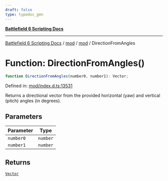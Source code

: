 ```yaml
---
draft: false
type: typedoc_gen
---
```


[**Battlefield 6 Scripting Docs**](../../../_index.md)

***

[Battlefield 6 Scripting Docs](../../../_index.md) / [mod](../../_index.md) / [mod](../_index.md) / DirectionFromAngles

# Function: DirectionFromAngles()

```ts
function DirectionFromAngles(number0, number1): Vector;
```

Defined in: [mod/index.d.ts:13531](https://github.com/battlefield-portal-community/portal-docs/blob/6d87e21c5922a3efb03c634dbe98e5fe6e797672/generators/santiago/mod/index.d.ts#L13531)

Returns a directional vector from the provided horizontal (yaw) and vertical (pitch) angles (in degrees).

## Parameters

| Parameter | Type |
| ------ | ------ |
| `number0` | `number` |
| `number1` | `number` |

## Returns

[`Vector`](../Vector/_index.md)

